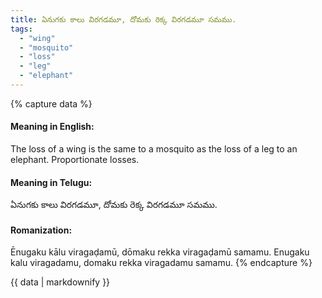 ```yaml
---
title: ఏనుగకు కాలు విరగడమూ, దోమకు రెక్క విరగడమూ సమము.
tags:
  - "wing"
  - "mosquito"
  - "loss"
  - "leg"
  - "elephant"
---
```


{% capture data %}
#### Meaning in English:
The loss of a wing is the same to a mosquito as the loss of a leg to an elephant.
Proportionate losses.

#### Meaning in Telugu:
ఏనుగకు కాలు విరగడమూ, దోమకు రెక్క విరగడమూ సమము.

#### Romanization:
Ēnugaku kālu viragaḍamū, dōmaku rekka viragaḍamū samamu.
Enugaku kalu viragadamu, domaku rekka viragadamu samamu.
{% endcapture %}

{{ data | markdownify }}

